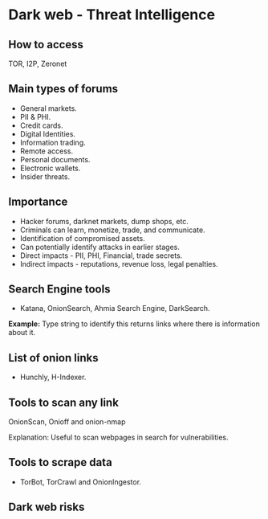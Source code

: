 # Dark web - Threat Intelligence

## How to access

TOR, I2P, Zeronet

## Main types of forums

* General markets.
* PII & PHI.
* Credit cards.
* Digital Identities.
* Information trading.
* Remote access.
* Personal documents.
* Electronic wallets.
* Insider threats.

## Importance

* Hacker forums, darknet markets, dump shops, etc.
* Criminals can learn, monetize, trade, and communicate.
* Identification of compromised assets.
* Can potentially identify attacks in earlier stages.
* Direct impacts - PII, PHI, Financial, trade secrets.
* Indirect impacts - reputations, revenue loss, legal penalties.

## Search Engine tools

* Katana, OnionSearch, Ahmia Search Engine, DarkSearch.

**Example:** Type string to identify this returns links where there is information about it.

## List of onion links

* Hunchly, H-Indexer.

## Tools to scan any link

OnionScan, Onioff and onion-nmap

Explanation: Useful to scan webpages in search for vulnerabilities.

## Tools to scrape data

* TorBot, TorCrawl and OnionIngestor.

## Dark web risks
